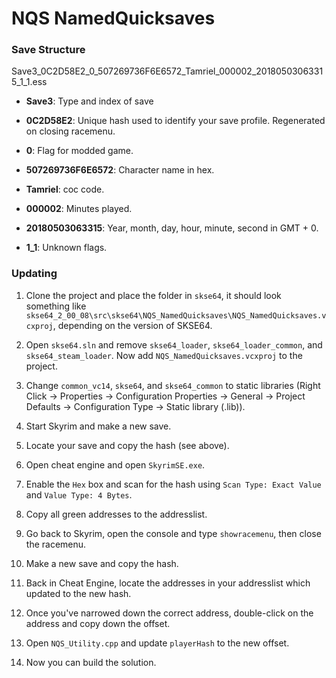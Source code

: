 # NQS NamedQuicksaves



### Save Structure

Save3_0C2D58E2_0_507269736F6E6572_Tamriel_000002_20180503063315_1_1.ess

* **Save3**: Type and index of save

* **0C2D58E2**: Unique hash used to identify your save profile. Regenerated on closing racemenu.

* **0**: Flag for modded game.

* **507269736F6E6572**: Character name in hex.

* **Tamriel**: coc code.

* **000002**: Minutes played.

* **20180503063315**: Year, month, day, hour, minute, second in GMT + 0.

* **1_1**:  Unknown flags.

### Updating

1. Clone the project and place the folder in `skse64`, it should look something like `skse64_2_00_08\src\skse64\NQS_NamedQuicksaves\NQS_NamedQuicksaves.vcxproj`, depending on the version of SKSE64.

2. Open `skse64.sln` and remove `skse64_loader`, `skse64_loader_common`, and `skse64_steam_loader`. Now add `NQS_NamedQuicksaves.vcxproj` to the project.

3. Change `common_vc14`, `skse64`, and `skse64_common` to static libraries (Right Click -> Properties -> Configuration Properties -> General -> Project Defaults -> Configuration Type -> Static library (.lib)).

4. Start Skyrim and make a new save.

5. Locate your save and copy the hash (see above).

6. Open cheat engine and open `SkyrimSE.exe`.

7. Enable the `Hex` box and scan for the hash using `Scan Type: Exact Value` and `Value Type: 4 Bytes`.

8. Copy all green addresses to the addresslist.

9. Go back to Skyrim, open the console and type `showracemenu`, then close the racemenu.

10. Make a new save and copy the hash.

11. Back in Cheat Engine, locate the addresses in your addresslist which updated to the new hash.

12. Once you've narrowed down the correct address, double-click on the address and copy down the offset.

13. Open `NQS_Utility.cpp` and update `playerHash` to the new offset.

14. Now you can build the solution.
